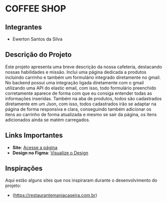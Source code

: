 # COFFEE SHOP

## Integrantes
- Ewerton Santos da Silva

## Descrição do Projeto
Este projeto apresenta uma breve descrição da nossa cafeteria, destacando nossas habilidades e missão. Inclui uma página dedicada a produtos incluindo carrinho e também um formulário integrado diretamente no gmail.
No backend possui uma integração ligada diretamente com o gmail utilizando uma API do elastic email, com isso, todo formulário preenchido corretamente aparece de forma com que eu consiga entender todas as informações inseridas. Também na aba de produtos, todos são cadastrados diretamente em um Json, com isso, todos cadastrados irão se adaptar na página de forma responsiva e clara, conseguindo também adicionar os itens ao carrinho de forma atualizada e mesmo se sair da página, os itens adicionados ainda se matém carregados.

## Links Importantes
- **Site**: [Acesse a página](https://ewerton04.github.io/projeto-faculdade/)
- **Design no Figma**: [Visualize o Design](https://www.figma.com/design/YlnVZZZTUOtHQNDmwnzrvr/Projeto-Faculdade?node-id=0-1&t=bLva2D2tBDixGj6l-1)

## Inspirações
Aqui estão alguns sites que nos inspiraram durante o desenvolvimento do projeto:
- (https://restaurantemaniacaseira.com.br)
